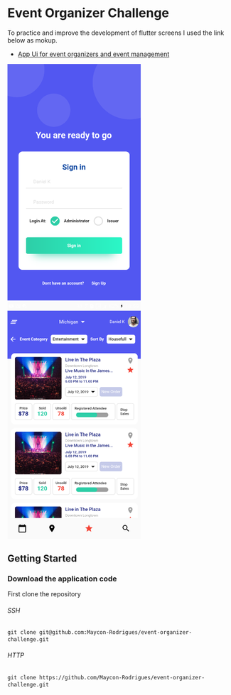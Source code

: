 # Event Organizer Challenge

To practice and improve the development of flutter screens I used the link below as mokup.
- [App Ui for event organizers and event management](https://www.behance.net/gallery/75820323/App-Ui-for-event-organizers-and-event-management)

<p float="left">
  <img src="https://github.com/Maycon-Rodrigues/event-organizer-challenge/blob/master/Screenshot1.png" width="300"/>
  <img src="https://github.com/Maycon-Rodrigues/event-organizer-challenge/blob/master/Screenshot_2.png" width="300"/>
</p>

## Getting Started

### Download the application code

First clone the repository

###### SSH

```
git clone git@github.com:Maycon-Rodrigues/event-organizer-challenge.git
```

###### HTTP

```
git clone https://github.com/Maycon-Rodrigues/event-organizer-challenge.git
```
